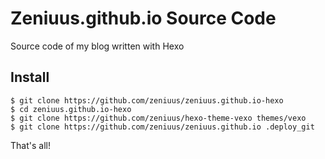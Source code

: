 # Zeniuus.github.io Source Code

Source code of my blog written with Hexo

## Install

```
$ git clone https://github.com/zeniuus/zeniuus.github.io-hexo
$ cd zeniuus.github.io-hexo
$ git clone https://github.com/zeniuus/hexo-theme-vexo themes/vexo
$ git clone https://github.com/zeniuus/zeniuus.github.io .deploy_git
```

That's all!


